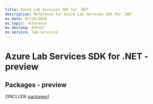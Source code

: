 ```yaml
---
title: Azure Lab Services SDK for .NET
description: Reference for Azure Lab Services SDK for .NET
ms.date: 07/26/2024
ms.topic: reference
ms.devlang: dotnet
ms.service: lab-services
---
```

# Azure Lab Services SDK for .NET - preview
## Packages - preview
[!INCLUDE [packages](lab-services-index.md)]
